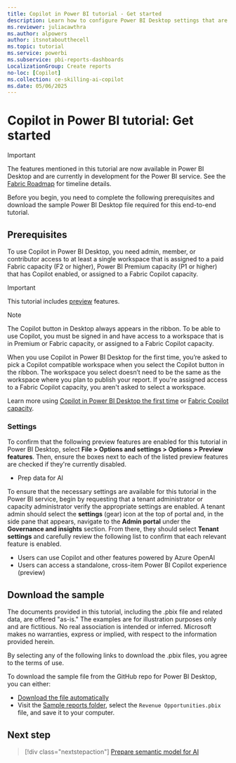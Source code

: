 ```yaml
---
title: Copilot in Power BI tutorial - Get started
description: Learn how to configure Power BI Desktop settings that are required for this end-to-end tutorial.
ms.reviewer: juliacawthra
ms.author: alpowers
author: itsnotaboutthecell
ms.topic: tutorial
ms.service: powerbi
ms.subservice: pbi-reports-dashboards
LocalizationGroup: Create reports
no-loc: [Copilot]
ms.collection: ce-skilling-ai-copilot
ms.date: 05/06/2025
---
```


# Copilot in Power BI tutorial: Get started

> [!IMPORTANT]
> The features mentioned in this tutorial are now available in Power BI Desktop and are currently in development for the Power BI service. See the [Fabric Roadmap](https://aka.ms/FabricRoadmap) for timeline details.

Before you begin, you need to complete the following prerequisites and download the sample Power BI Desktop file required for this end-to-end tutorial.

## Prerequisites

To use Copilot in Power BI Desktop, you need admin, member, or contributor access to at least a single workspace that is assigned to a paid Fabric capacity (F2 or higher), Power BI Premium capacity (P1 or higher) that has Copilot enabled, or assigned to a Fabric Copilot capacity.

> [!IMPORTANT]
> This tutorial includes [preview](/fabric/fundamentals/preview) features.

> [!NOTE]
> The Copilot button in Desktop always appears in the ribbon. To be able to use Copilot, you must be signed in and have access to a workspace that is in Premium or Fabric capacity, or assigned to a Fabric Copilot capacity.

When you use Copilot in Power BI Desktop for the first time, you’re asked to pick a Copilot compatible workspace when you select the Copilot button in the ribbon. The workspace you select doesn’t need to be the same as the workspace where you plan to publish your report. If you're assigned access to a Fabric Copilot capacity, you aren't asked to select a workspace.

Learn more using [Copilot in Power BI Desktop the first time](copilot-power-bi-desktop.md) or [Fabric Copilot capacity](/fabric/enterprise/fabric-copilot-capacity).

### Settings

To confirm that the following preview features are enabled for this tutorial in Power BI Desktop, select **File > Options and settings > Options > Preview features**. Then, ensure the boxes next to each of the listed preview features are checked if they're currently disabled.

- Prep data for AI

To ensure that the necessary settings are available for this tutorial in the Power BI service, begin by requesting that a tenant administrator or capacity administrator verify the appropriate settings are enabled. A tenant admin  should select the **settings** (gear) icon at the top of portal and, in the side pane that appears, navigate to the **Admin portal** under the **Governance and insights** section. From there, they should select **Tenant settings** and carefully review the following list to confirm that each relevant feature is enabled.

- Users can use Copilot and other features powered by Azure OpenAI
- Users can access a standalone, cross-item Power BI Copilot experience (preview)

## Download the sample

The documents provided in this tutorial, including the .pbix file and related data, are offered "as-is." The examples are for illustration purposes only and are fictitious. No real association is intended or inferred. Microsoft makes no warranties, express or implied, with respect to the information provided herein.

By selecting any of the following links to download the .pbix files, you agree to the terms of use.

To download the sample file from the GitHub repo for Power BI Desktop, you can either:

- [Download the file automatically](https://github.com/microsoft/powerbi-desktop-samples/raw/refs/heads/main/Sample%20Reports/Revenue%20Opportunities.pbix)
- Visit the [Sample reports folder](https://github.com/microsoft/powerbi-desktop-samples/tree/main/Sample%20Reports), select the `Revenue Opportunities.pbix` file, and save it to your computer.

## Next step

> [!div class="nextstepaction"]
> [Prepare semantic model for AI](tutorial-copilot-power-bi-prepare-model.md)